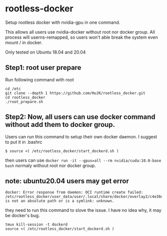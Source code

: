 # rootless-docker
Setup rootless docker with nvidia-gpu in one command.

This allows all users use nvidia-docker without root nor docker group. All process will userns-remapped, so users won't able break the system even mount / in docker.

Only tested on Ubuntu 18.04 and 20.04

Step1: root user prepare
----
Run following command with root
```
cd /etc
git clone --depth 1 https://github.com/HuJK/rootless_docker.git
cd rootless_docker
./root_prepare.sh
``` 

Step2: Now, all users can use docker command without add them to docker group.
----
Users can run this command to setup their own docker daemon. I suggest to put it in .bashrc
```
$ source <( /etc/rootless_docker/start_dockerd.sh )
```

then users can use 
```docker run -it --gpus=all --rm nvidia/cuda:10.0-base bash``` 
normaly without root nor docker group.

note: ubuntu20.04 users may get error
----

```
docker: Error response from daemon: OCI runtime create failed: /etc/rootless_docker/user_data/user/.local/share/docker/overlay2/c4e36d1dd8273cdb5818d21b62d9248ffc02521aa1e6f13e2df11492aef113a4/merged is not an absolute path or is a symlink: unknown.
```
they need to run this command to slove the issue. I have no idea why, it may be docker's bug.
```
tmux kill-session -t dockerd
source <( /etc/rootless_docker/start_dockerd.sh )
```
